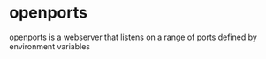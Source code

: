 # openports
openports is a webserver that listens on a range of ports defined by environment variables
